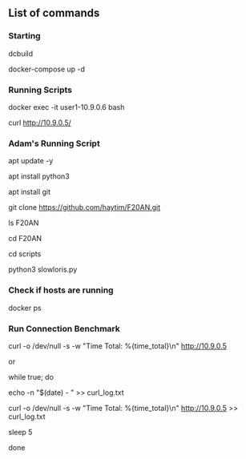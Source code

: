 ## List of commands

### Starting

dcbuild


docker-compose up -d

### Running Scripts

docker exec -it user1-10.9.0.6 bash

curl http://10.9.0.5/ 



### Adam's Running Script

apt update -y

apt install python3

apt install git

git clone https://github.com/haytim/F20AN.git

ls F20AN

cd F20AN

cd scripts

python3 slowloris.py


### Check if hosts are running

docker ps

### Run Connection Benchmark

curl -o /dev/null -s -w "Time Total: %{time_total}\\n" http://10.9.0.5


or


while true; do

  echo -n "$(date) - " >> curl_log.txt
  
  curl -o /dev/null -s -w "Time Total: %{time_total}\\n" http://10.9.0.5 >> curl_log.txt
  
  sleep 5
  
done



